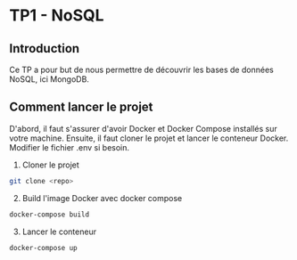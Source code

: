 
# TP1 - NoSQL 

## Introduction
Ce TP a pour but de nous permettre de découvrir les bases de données NoSQL, ici MongoDB.

## Comment lancer le projet

D'abord, il faut s'assurer d'avoir Docker et Docker Compose installés sur votre machine.
Ensuite, il faut cloner le projet et lancer le conteneur Docker. Modifier le fichier .env si besoin.

1. Cloner le projet

```bash
git clone <repo>
```

2. Build l'image Docker avec docker compose

```bash
docker-compose build
```

3. Lancer le conteneur

```bash
docker-compose up
```